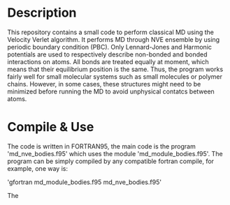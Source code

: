 # Description 
This repository contains a small code to perform classical MD using the Velocity Verlet algorithm.
It performs MD through NVE ensemble by using periodic boundary condition (PBC). 
Only Lennard-Jones and Harmonic potentials are used to respectively describe 
non-bonded and bonded interactions on atoms. All bonds are treated equally at moment, which 
means that their equilibrium position is the same. Thus, the program works fairly well for small molecular systems 
such as small molecules or polymer chains. However, in some cases, these structures might need to be minimized
before running the MD to avoid unphysical contatcs between atoms. 


# Compile & Use 
The code is written in FORTRAN95, the main code is the program 'md_nve_bodies.f95' which uses the module
'md_module_bodies.f95'. The program can  be simply compiled by any compatible fortran compile, for example, one way is: 

'gfortran md_module_bodies.f95 md_nve_bodies.f95' 

The
